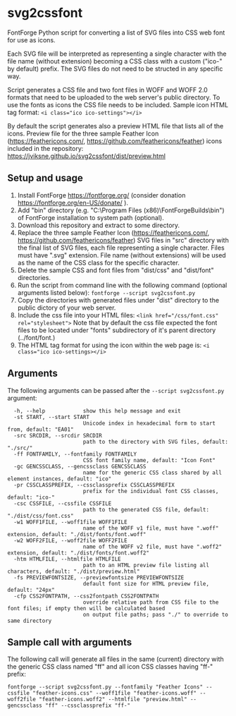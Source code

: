 # svg2cssfont

FontForge Python script for converting a list of SVG files into CSS web font for use as icons.

Each SVG file will be interpreted as representing a single character with the file name (without extension) becoming a CSS class with a custom ("ico-" by default) prefix. The SVG files do not need to be structed in any specific way.

Script generates a CSS file and two font files in WOFF and WOFF 2.0 formats that need to be uploaded to the web server's public directory. To use the fonts as icons the CSS file needs to be included. Sample icon HTML tag format:
`<i class="ico ico-settings"></i>`

By default the script generates also a preview HTML file that lists all of the icons. Preview file for the three sample Feather Icon (https://feathericons.com/, https://github.com/feathericons/feather) icons included in the repository: https://jviksne.github.io/svg2cssfont/dist/preview.html

## Setup and usage

1. Install FontForge https://fontforge.org/ (consider donation https://fontforge.org/en-US/donate/ ).
2. Add "bin" directory (e.g. "C:\Program Files (x86)\FontForgeBuilds\bin") of FontForge installation to system path (optional).
3. Download this repository and extract to some directory.
4. Replace the three sample Feather Icon (https://feathericons.com/, https://github.com/feathericons/feather) SVG files in "src" directory with the final list of SVG files, each file representing a single character. Files must have ".svg" extension. File name (without extensions) will be used as the name of the CSS class for the specific character.
5. Delete the sample CSS and font files from "dist/css" and "dist/font" directories.
6. Run the script from command line with the following command (optional arguments listed below):
`fontforge --script svg2cssfont.py`
7. Copy the directories with generated files under "dist" directory to the public dictory of your web server.
8. Include the css file into your HTML files:
`<link href="/css/font.css" rel="stylesheet">`
Note that by default the css file expected the font files to be located under "fonts" subdirectory of it's parent directory (../font/font.)
9. The HTML tag format for using the icon within the web page is:
 `<i class="ico ico-settings></i>`

## Arguments

The following arguments can be passed after the `--script svg2cssfont.py` argument:

```
  -h, --help            show this help message and exit
  -st START, --start START
                        Unicode index in hexadecimal form to start from, default: "EA01"
  -src SRCDIR, --srcdir SRCDIR
                        path to the directory with SVG files, default: "./src/"
  -ff FONTFAMILY, --fontfamily FONTFAMILY
                        CSS font family name, default: "Icon Font"
  -gc GENCSSCLASS, --gencssclass GENCSSCLASS
                        name for the generic CSS class shared by all element instances, default: "ico"
  -pr CSSCLASSPREFIX, --cssclassprefix CSSCLASSPREFIX
                        prefix for the individual font CSS classes, default: "ico-"
  -csc CSSFILE, --cssfile CSSFILE
                        path to the generated CSS file, default: "./dist/css/font.css"
  -w1 WOFF1FILE, --woff1file WOFF1FILE
                        name of the WOFF v1 file, must have ".woff" extension, default: "./dist/fonts/font.woff"
  -w2 WOFF2FILE, --woff2file WOFF2FILE
                        name of the WOFF v2 file, must have ".woff2" extension, default: "./dist/fonts/font.woff2"
  -htm HTMLFILE, --htmlfile HTMLFILE
                        path to an HTML preview file listing all characters, default: "./dist/preview.html"
  -fs PREVIEWFONTSIZE, --previewfontsize PREVIEWFONTSIZE
                        default font size for HTML preview file, default: "24px"
  -cfp CSS2FONTPATH, --css2fontpath CSS2FONTPATH
                        override relative path from CSS file to the font files; if empty then will be calculated based
                        on output file paths; pass "./" to override to same directory
```

## Sample call with arguments

The following call will generate all files in the same (current) directory with the generic CSS class named "ff" and all icon CSS classes having "ff-" prefix:

```
fontforge --script svg2cssfont.py --fontfamily "Feather Icons" --cssfile "feather-icons.css" --woff1file "feather-icons.woff" --woff2file "feather-icons.woff2" --htmlfile "preview.html" --gencssclass "ff" --cssclassprefix "ff-"
```